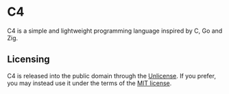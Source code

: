 # C4

C4 is a simple and lightweight programming language inspired by C, Go and Zig.

## Licensing

C4 is released into the public domain through the [Unlicense](UNLICENSE).
If you prefer, you may instead use it under the terms of the [MIT license](LICENSE).
